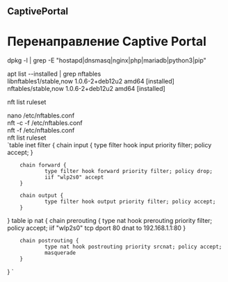 ## CaptivePortal
# Перенаправление Captive Portal
dpkg -l | grep -E "hostapd|dnsmasq|nginx|php|mariadb|python3|pip"

apt list --installed | grep nftables   
libnftables1/stable,now 1.0.6-2+deb12u2 amd64 [installed]   
nftables/stable,now 1.0.6-2+deb12u2 amd64 [installed]   

nft list ruleset

nano /etc/nftables.conf  
nft -c -f /etc/nftables.conf  
nft -f /etc/nftables.conf  
nft list ruleset  
`table inet filter {
        chain input {
                type filter hook input priority filter; policy accept;
        }

        chain forward {
                type filter hook forward priority filter; policy drop;
                iif "wlp2s0" accept
        }

        chain output {
                type filter hook output priority filter; policy accept;
        }
}
table ip nat {
        chain prerouting {
                type nat hook prerouting priority filter; policy accept;
                iif "wlp2s0" tcp dport 80 dnat to 192.168.1.1:80
        }

        chain postrouting {
                type nat hook postrouting priority srcnat; policy accept;
                masquerade
        }
}
`
